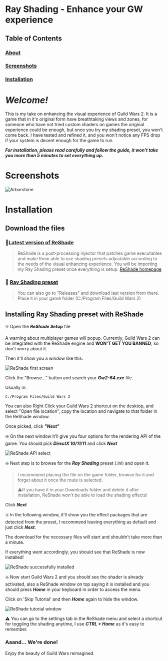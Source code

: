 # Ray Shading - Enhance your GW experience
## Table of Contents
### [About](#welcome)

### [Screenshots](#screenshots)

### [Installation](#installation)

# ***Welcome!***  <a name="welcome" />

This is my take on enhancing the visual experience of Guild Wars 2. It is a game that in it's original form have breathtaking views and zones, for someone who have not tried custom shaders on games the original experience could be enough, but once you try my shading preset, you won't come back.
I have tested and refined it, and you won't notice any FPS drop if your system is decent enough for the game to run.

***For installation, please read carefully and follow the guide, it won't take you more than 5 minutes to set everything up.***

# Screenshots <a name="screenshots" />
![Arborstone](https://i.imgur.com/F1zwpkf.png)


# Installation <a name="installation" />

## Download the files

### 📌[Latest version of ReShade](https://reshade.me/downloads/ReShade_Setup_5.9.2.exe) 

>ReShade is a post-processing injector that patches game executables and make them  able to use shading presets adjustable according to the needs of the visual enhancing experience. You will be importing my Ray Shading preset once everything is setup.
>[ReShade homepage](https://reshade.me/)

### 📌 [ Ray Shading preset]() 
>You can also go to "Releases" and download last version from there.
Place it in your game folder (C:/Program Files/Guild Wars 2)


## Installing Ray Shading preset with ReShade

❇️ Open the ***ReShade Setup*** file

A warning about multiplayer games will popup. Currently, Guild Wars 2 can be integrated with the ReShade engine and **WON'T GET YOU BANNED**, so don't worry about it.

Then it'll show you a window like this:

![ReShade first screen](https://i.imgur.com/kBrOUnP.png)

Click the "Browse..." button and search your ***Gw2-64.exe*** file.

Usually in:
```
C:/Program Files/Guild Wars 2
```

You can also Right Click your Guild Wars 2 shortcut on the desktop, and select "Open file location", copy the location and navigate to that folder in the ReShade window.

Once picked, click ***"Next"***

❇️ On the next window it'll give you four options for the rendering API of the game. You should pick ***DirectX 10/11/11*** and click ***Next***

![ReShade API select](https://i.imgur.com/rrBgl9K.png)

❇️ Next step is to browse for the ***Ray Shading*** preset (.ini) and open it.

>I recommend placing the file on the game folder, browse for it and forget about it once the route is selected. 
>
>⚠️If you have it in your Downloads folder and delete it after installation, ReShade won't be able to load the shading effects!

Click ***Next***

❇️ In the following window, it'll show you the effect packages that are detected from the preset, I recommend leaving everything as default and just click ***Next***.

The download for the necessary files will start and shouldn't take more than a minute.

If everything went accordingly, you should see that ReShade is now installed!

![ReShade successfully installed](https://i.imgur.com/TDTrT8V.png)


❇️ Now start Guild Wars 2 and you should see the shader is already activated, also a ReShade window on top saying it is installed and you should press ***Home*** in your keyboard in order to access the menu.

Click on 'Skip Tutorial' and then ***Home*** again to hide the window.

![ReShade tutorial window](https://i.imgur.com/SXz4y4Z.png)

⚠️ You can go to the settings tab in the ReShade menu and select a shortcut for toggling the shading anytime, I use ***CTRL + Home*** as it's easy to remember.

### Aaand... We're done!
Enjoy the beauty of Guild Wars reimagined.
